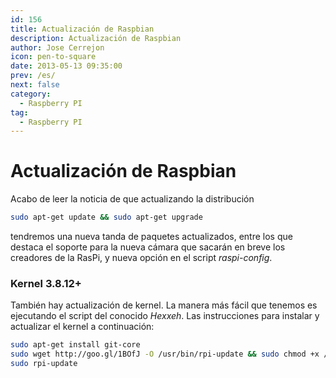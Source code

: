 ```yaml
---
id: 156
title: Actualización de Raspbian
description: Actualización de Raspbian
author: Jose Cerrejon
icon: pen-to-square
date: 2013-05-13 09:35:00
prev: /es/
next: false
category:
  - Raspberry PI
tag:
  - Raspberry PI
---
```


# Actualización de Raspbian

Acabo de leer la noticia de que actualizando la distribución

```bash
sudo apt-get update && sudo apt-get upgrade
```

tendremos una nueva tanda de paquetes actualizados, entre los que destaca el soporte para la nueva cámara que sacarán en breve los creadores de la RasPi, y nueva opción en el script *raspi-config*.

###  Kernel 3.8.12+

También hay actualización de kernel. La manera más fácil que tenemos es ejecutando el script del conocido *Hexxeh*. Las instrucciones para instalar y actualizar el kernel a continuación:

```bash
sudo apt-get install git-core
sudo wget http://goo.gl/1BOfJ -O /usr/bin/rpi-update && sudo chmod +x /usr/bin/rpi-update
sudo rpi-update
```



